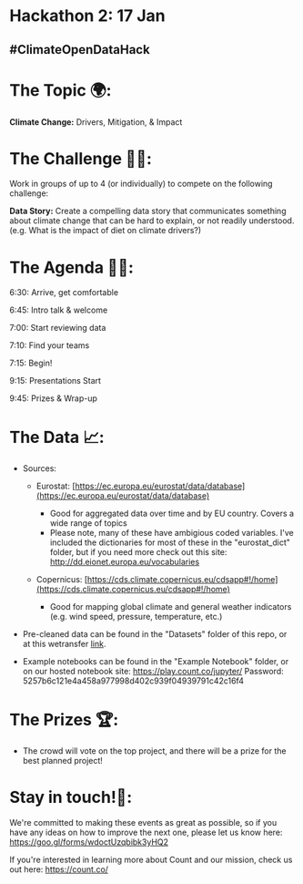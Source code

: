 # Hackathon 2: 17 Jan

## #ClimateOpenDataHack

# The Topic 🌍:

**Climate Change:** Drivers, Mitigation, & Impact

# The Challenge 👨‍💻:

Work in groups of up to 4 (or individually) to compete on the following challenge: 

**Data Story:** Create a compelling data story that communicates something about climate change that can be hard to explain, or not readily understood. (e.g. What is the impact of diet on climate drivers?)

# The Agenda 👩‍🏫:

6:30: Arrive, get comfortable

6:45: Intro talk & welcome

7:00: Start reviewing data

7:10: Find your teams

7:15: Begin!

9:15: Presentations Start

9:45: Prizes & Wrap-up

# The Data 📈:

- Sources:
    - Eurostat: [https://ec.europa.eu/eurostat/data/database](https://ec.europa.eu/eurostat/data/database)
        - Good for aggregated data over time and by EU country. Covers a wide range of topics
        - Please note, many of these have ambigious coded variables. I've included the dictionaries for most of these in the "eurostat_dict" folder, but if you need more check out this site: http://dd.eionet.europa.eu/vocabularies
        
    - Copernicus: [https://cds.climate.copernicus.eu/cdsapp#!/home](https://cds.climate.copernicus.eu/cdsapp#!/home)
        - Good for mapping global climate and general weather indicators (e.g. wind speed, pressure, temperature, etc.)
        
- Pre-cleaned data can be found in the "Datasets" folder of this repo, or at this wetransfer [link](https://wetransfer.com/downloads/4bf009823d245824b54f25a29cfc5f8620190117103547/6a8cbf01cc4a126d7443f5f0a3ddeb2a20190117103547/caf5e2).

- Example notebooks can be found in the "Example Notebook" folder, or on our hosted notebook site: https://play.count.co/jupyter/ Password: 5257b6c121e4a458a977998d402c939f04939791c42c16f4

# The Prizes 🏆:

- The crowd will vote on the top project, and there will be a prize for the best planned project!

# Stay in touch!🤙:

We're committed to making these events as great as possible, so if you have any ideas on how to improve the next one, please let us know here: https://goo.gl/forms/wdoctUzqbibk3yHQ2

If you're interested in learning more about Count and our mission, check us out here: https://count.co/
